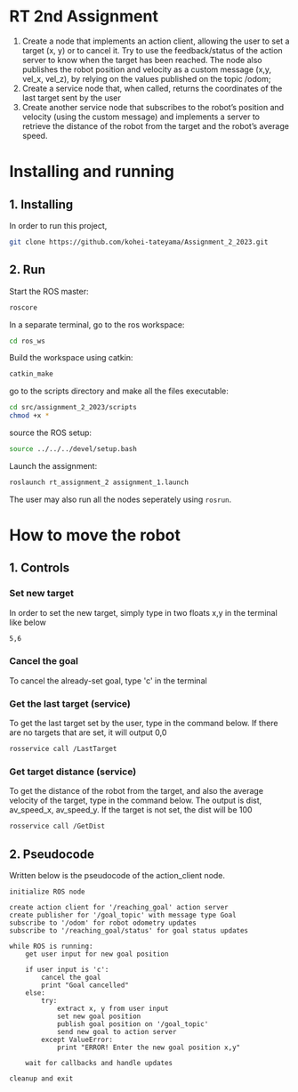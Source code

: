 
# RT 2nd Assignment
1. Create a node that implements an action client, allowing the user to set a target (x, y) or to cancel it. Try to use the
feedback/status of the action server to know when the target has been reached. The node also publishes the
robot position and velocity as a custom message (x,y, vel_x, vel_z), by relying on the values published on the
topic /odom;
2. Create a service node that, when called, returns the coordinates of the last target sent by the user
3. Create another service node that subscribes to the robot’s position and velocity (using the custom message) and
implements a server to retrieve the distance of the robot from the target and the robot’s average speed.


# Installing and running
## 1. Installing
In order to run this project,
```bash
git clone https://github.com/kohei-tateyama/Assignment_2_2023.git
```

## 2. Run
Start the ROS master:
```bash
roscore
```

In a separate terminal, go to the ros workspace:
```bash
cd ros_ws
```

Build the workspace using catkin:
```bash
catkin_make
```

go to the scripts directory and make all the files executable:

```bash
cd src/assignment_2_2023/scripts
chmod +x *
```

source the ROS setup:
```bash
source ../../../devel/setup.bash
```

Launch the assignment:
```bash
roslaunch rt_assignment_2 assignment_1.launch
```


The user may also run all the nodes seperately using `rosrun`.

# How to move the robot

## 1. Controls

### Set new target
In order to set the new target, simply type in two floats x,y in the terminal like below

```bash
5,6
```

### Cancel the goal
To cancel the already-set goal, type 'c' in the terminal


### Get the last target (service)
To get the last target set by the user, type in the command below.
If there are no targets that are set, it will output 0,0

```bash
rosservice call /LastTarget
```


### Get target distance (service)
To get the distance of the robot from the target, and also the average velocity of the target, type in the command below.
The output is dist, av_speed_x, av_speed_y. If the target is not set, the dist will be 100

```bash
rosservice call /GetDist
```


## 2. Pseudocode
Written below is the pseudocode of the action_client node.
```
initialize ROS node

create action client for '/reaching_goal' action server
create publisher for '/goal_topic' with message type Goal
subscribe to '/odom' for robot odometry updates
subscribe to '/reaching_goal/status' for goal status updates

while ROS is running:
    get user input for new goal position

    if user input is 'c':
        cancel the goal
        print "Goal cancelled"
    else:
        try:
            extract x, y from user input
            set new goal position
            publish goal position on '/goal_topic'
            send new goal to action server
        except ValueError:
            print "ERROR! Enter the new goal position x,y"

    wait for callbacks and handle updates

cleanup and exit

```
